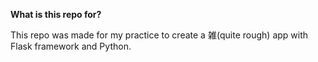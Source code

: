 **What is this repo for?**

This repo was made for my practice to create a 雑(quite rough) app with Flask framework and Python.

